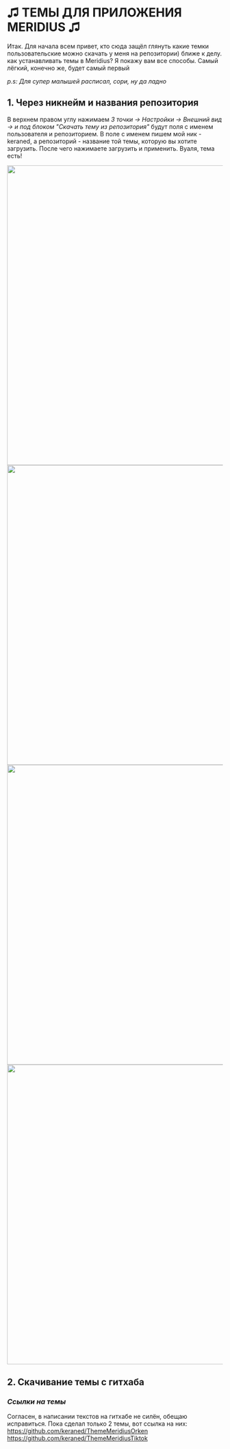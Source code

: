**<h1>♫ ТЕМЫ ДЛЯ ПРИЛОЖЕНИЯ MERIDIUS ♫</h1>**


<p>Итак. Для начала всем привет, кто сюда защёл глянуть какие темки пользовательские можно скачать у меня на репозитории)
ближе к делу. как устанавливать темы в Meridius? Я покажу вам все способы. Самый лёгкий, конечно же, будет самый первый</p>

*p.s: Для супер малышей расписал, сори, ну да ладно*

<h2>1. Через никнейм и названия репозитория</h2>
  
 В верхнем правом углу нажимаем *3 точки -> Настройки -> Внешний вид -> и под блоком "Скачать тему из репозитория"* будут поля с именем пользователя и репозиторием. В поле с именем пишем мой ник - keraned, а репозиторий - название той темы, которую вы хотите загрузить. После чего нажимаете загрузить и применить. Вуаля, тема есть! 

<img src= https://github.com/user-attachments/assets/babb8105-6097-4f49-8d87-24aee83c5f6c width="700"/>

<img src= https://github.com/user-attachments/assets/7b7a5c5f-2295-45df-b0ee-fad5b35d15e0 width="700"/>

<img src= https://github.com/user-attachments/assets/f700531a-17d2-49e8-a80b-816eddaf456f width="700"/>

<img src= https://github.com/user-attachments/assets/99903824-58d5-4750-9376-3860b51e798e width="700"/>

<h2>2. Скачивание темы с гитхаба</h2>

*<h3>Ссылки на темы</h3>*
Согласен, в написании текстов на гитхабе не силён, обещаю исправиться. Пока сделал только 2 темы, вот ссылка на них:
https://github.com/keraned/ThemeMeridiusOrken
<br>
https://github.com/keraned/ThemeMeridiusTiktok
